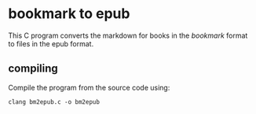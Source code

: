 # bookmark to epub
This C program converts the markdown for books in the *bookmark* format to files in the epub format.

## compiling
Compile the program from the source code using:

    clang bm2epub.c -o bm2epub

